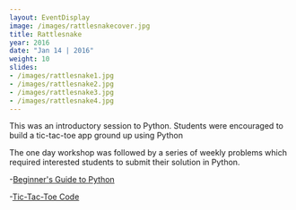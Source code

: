 ```yaml
---
layout: EventDisplay
image: /images/rattlesnakecover.jpg
title: Rattlesnake
year: 2016
date: "Jan 14 | 2016"
weight: 10
slides:
- /images/rattlesnake1.jpg
- /images/rattlesnake2.jpg
- /images/rattlesnake3.jpg
- /images/rattlesnake4.jpg
---
```


This was an introductory session to Python. Students were encouraged to build a tic-tac-toe app ground up using Python 

<!--break-->

The one day workshop was followed by a series of weekly problems which required  interested students to submit their solution in Python.

-[Beginner's Guide to Python](http://wncc-iitb.org/wiki/index.php/Python_Workshop_Resources)

-[Tic-Tac-Toe Code](http://wncc-iitb.org/wiki/index.php/Python_Workshop_Resources)

